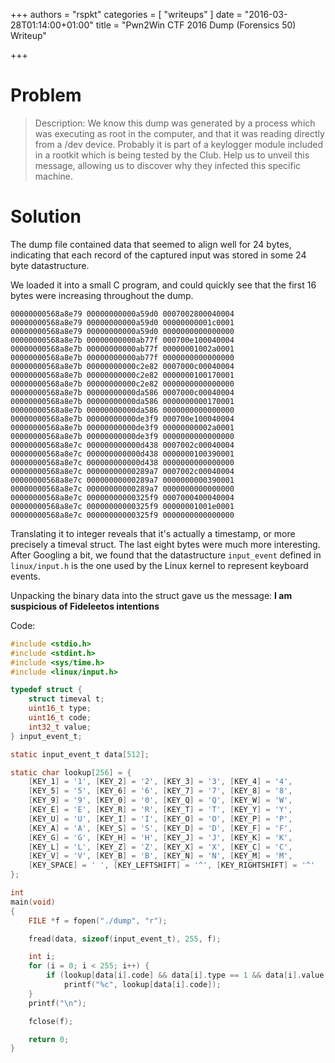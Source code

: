 +++
authors = "rspkt"
categories = [ "writeups" ]
date = "2016-03-28T01:14:00+01:00"
title = "Pwn2Win CTF 2016 Dump (Forensics 50) Writeup"

+++

# Problem

> Description: We know this dump was generated by a process which was executing
as root in the computer, and that it was reading directly from a /dev device.
Probably it is part of a keylogger module included in a rootkit which is being
tested by the Club. Help us to unveil this message, allowing us to discover why
they infected this specific machine.

# Solution

The dump file contained data that seemed to align well for 24 bytes, indicating
that each record of the captured input was stored in some 24 byte
datastructure.

We loaded it into a small C program, and could quickly see that the
first 16 bytes were increasing throughout the dump.

~~~
00000000568a8e79 00000000000a59d0 0007002800040004
00000000568a8e79 00000000000a59d0 00000000001c0001
00000000568a8e79 00000000000a59d0 0000000000000000
00000000568a8e7b 00000000000ab77f 000700e100040004
00000000568a8e7b 00000000000ab77f 00000001002a0001
00000000568a8e7b 00000000000ab77f 0000000000000000
00000000568a8e7b 00000000000c2e82 0007000c00040004
00000000568a8e7b 00000000000c2e82 0000000100170001
00000000568a8e7b 00000000000c2e82 0000000000000000
00000000568a8e7b 00000000000da586 0007000c00040004
00000000568a8e7b 00000000000da586 0000000000170001
00000000568a8e7b 00000000000da586 0000000000000000
00000000568a8e7b 00000000000de3f9 000700e100040004
00000000568a8e7b 00000000000de3f9 00000000002a0001
00000000568a8e7b 00000000000de3f9 0000000000000000
00000000568a8e7c 000000000000d438 0007002c00040004
00000000568a8e7c 000000000000d438 0000000100390001
00000000568a8e7c 000000000000d438 0000000000000000
00000000568a8e7c 00000000000289a7 0007002c00040004
00000000568a8e7c 00000000000289a7 0000000000390001
00000000568a8e7c 00000000000289a7 0000000000000000
00000000568a8e7c 00000000000325f9 0007000400040004
00000000568a8e7c 00000000000325f9 00000001001e0001
00000000568a8e7c 00000000000325f9 0000000000000000
~~~

Translating it to integer reveals that it's actually a timestamp, or more
precisely a timeval struct. The last eight bytes were much more interesting.
After Googling a bit, we found that the datastructure `input_event` defined in
`linux/input.h` is the one used by the Linux kernel to represent keyboard
events.

Unpacking the binary data into the struct gave us the message:
**I am suspicious of Fideleetos intentions**

Code:
~~~c
#include <stdio.h>
#include <stdint.h>
#include <sys/time.h>
#include <linux/input.h>

typedef struct {
	struct timeval t;
	uint16_t type;
	uint16_t code;
	int32_t value;
} input_event_t;

static input_event_t data[512];

static char lookup[256] = {
	[KEY_1] = '1', [KEY_2] = '2', [KEY_3] = '3', [KEY_4] = '4',
	[KEY_5] = '5', [KEY_6] = '6', [KEY_7] = '7', [KEY_8] = '8',
	[KEY_9] = '9', [KEY_0] = '0', [KEY_Q] = 'Q', [KEY_W] = 'W',
	[KEY_E] = 'E', [KEY_R] = 'R', [KEY_T] = 'T', [KEY_Y] = 'Y',
	[KEY_U] = 'U', [KEY_I] = 'I', [KEY_O] = 'O', [KEY_P] = 'P',
	[KEY_A] = 'A', [KEY_S] = 'S', [KEY_D] = 'D', [KEY_F] = 'F',
	[KEY_G] = 'G', [KEY_H] = 'H', [KEY_J] = 'J', [KEY_K] = 'K',
	[KEY_L] = 'L', [KEY_Z] = 'Z', [KEY_X] = 'X', [KEY_C] = 'C',
	[KEY_V] = 'V', [KEY_B] = 'B', [KEY_N] = 'N', [KEY_M] = 'M',
	[KEY_SPACE] = ' ', [KEY_LEFTSHIFT] = '^', [KEY_RIGHTSHIFT] = '^'
};

int
main(void)
{
	FILE *f = fopen("./dump", "r");

	fread(data, sizeof(input_event_t), 255, f);

	int i;
	for (i = 0; i < 255; i++) {
		if (lookup[data[i].code] && data[i].type == 1 && data[i].value == 1)
			printf("%c", lookup[data[i].code]);
	}
	printf("\n");

	fclose(f);

	return 0;
}

~~~
